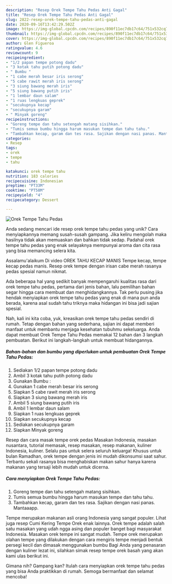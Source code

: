 ```yaml
---
description: "Resep Orek Tempe Tahu Pedas Anti Gagal"
title: "Resep Orek Tempe Tahu Pedas Anti Gagal"
slug: 2822-resep-orek-tempe-tahu-pedas-anti-gagal
date: 2020-09-16T13:42:29.502Z
image: https://img-global.cpcdn.com/recipes/890f11ec7db17c64/751x532cq70/orek-tempe-tahu-pedas-foto-resep-utama.jpg
thumbnail: https://img-global.cpcdn.com/recipes/890f11ec7db17c64/751x532cq70/orek-tempe-tahu-pedas-foto-resep-utama.jpg
cover: https://img-global.cpcdn.com/recipes/890f11ec7db17c64/751x532cq70/orek-tempe-tahu-pedas-foto-resep-utama.jpg
author: Glen Figueroa
ratingvalue: 4.6
reviewcount: 9
recipeingredient:
- "1/2 papan tempe potong dadu"
- "3 kotak tahu putih potong dadu"
- " Bumbu "
- "1 cabe merah besar iris serong"
- "5 cabe rawit merah iris serong"
- "3 siung bawang merah iris"
- "5 siung bawang putih iris"
- "1 lembar daun salam"
- "1 ruas lengkuas geprek"
- "secukupnya kecap"
- "secukupnya garam"
- " Minyak goreng"
recipeinstructions:
- "Goreng tempe dan tahu setengah matang sisihkan."
- "Tumis semua bumbu hingga harum masukan tempe dan tahu tahu."
- "Tambahkan kecap, garam dan tes rasa. Sajikan dengan nasi panas. Mantaaapp."
categories:
- Resep
tags:
- orek
- tempe
- tahu

katakunci: orek tempe tahu 
nutrition: 183 calories
recipecuisine: Indonesian
preptime: "PT33M"
cooktime: "PT58M"
recipeyield: "4"
recipecategory: Dessert

---
```



![Orek Tempe Tahu Pedas](https://img-global.cpcdn.com/recipes/890f11ec7db17c64/751x532cq70/orek-tempe-tahu-pedas-foto-resep-utama.jpg)

Anda sedang mencari ide resep orek tempe tahu pedas yang unik? Cara menyiapkannya memang susah-susah gampang. Jika keliru mengolah maka hasilnya tidak akan memuaskan dan bahkan tidak sedap. Padahal orek tempe tahu pedas yang enak selayaknya mempunyai aroma dan cita rasa yang bisa memancing selera kita.

Assalamu&#39;alaikum Di video OREK TAHU KECAP MANIS Tempe kecap, tempe kecap pedas manis. Resep orek tempe dengan irisan cabe merah rasanya pedas spesial namun nikmat.

Ada beberapa hal yang sedikit banyak mempengaruhi kualitas rasa dari orek tempe tahu pedas, pertama dari jenis bahan, lalu pemilihan bahan segar hingga cara membuat dan menghidangkannya. Tak perlu pusing jika hendak menyiapkan orek tempe tahu pedas yang enak di mana pun anda berada, karena asal sudah tahu triknya maka hidangan ini bisa jadi sajian spesial.


Nah, kali ini kita coba, yuk, kreasikan orek tempe tahu pedas sendiri di rumah. Tetap dengan bahan yang sederhana, sajian ini dapat memberi manfaat untuk membantu menjaga kesehatan tubuhmu sekeluarga. Anda dapat membuat Orek Tempe Tahu Pedas memakai 12 bahan dan 3 langkah pembuatan. Berikut ini langkah-langkah untuk membuat hidangannya.

<!--inarticleads1-->

##### Bahan-bahan dan bumbu yang diperlukan untuk pembuatan Orek Tempe Tahu Pedas:

1. Sediakan 1/2 papan tempe potong dadu
1. Ambil 3 kotak tahu putih potong dadu
1. Gunakan  Bumbu :
1. Gunakan 1 cabe merah besar iris serong
1. Siapkan 5 cabe rawit merah iris serong
1. Siapkan 3 siung bawang merah iris
1. Ambil 5 siung bawang putih iris
1. Ambil 1 lembar daun salam
1. Siapkan 1 ruas lengkuas geprek
1. Siapkan secukupnya kecap
1. Sediakan secukupnya garam
1. Siapkan  Minyak goreng


Resep dan cara masak tempe orek pedas Masakan Indonesia, masakan nusantara, tutorial memasak, resep masakan, resep makanan, kuliner Indonesia, kuliner. Selalu pas untuk selera seluruh keluarga! Khusus untuk bulan Ramadhan, orek tempe dengan jenis ini mudah dikonsumsi saat sahur. Terbantu sekali rasanya bisa menghabiskan makan sahur hanya karena makanan yang tersaji lebih mudah untuk dicerna. 

<!--inarticleads2-->

##### Cara menyiapkan Orek Tempe Tahu Pedas:

1. Goreng tempe dan tahu setengah matang sisihkan.
1. Tumis semua bumbu hingga harum masukan tempe dan tahu tahu.
1. Tambahkan kecap, garam dan tes rasa. Sajikan dengan nasi panas. Mantaaapp.


Tempe merupakan makanan asli orang Indonesia yang sangat populer. Lihat juga resep Cumi Kering Tempe Orek enak lainnya. Orek tempe adalah salah satu masakan yang udah ngga asing dan populer banget bagi masyarakat Indonesia. Masakan orek tempe ini sangat mudah. Tempe orek merupakan olahan tempe yang dilakukan dengan cara mengiris tempe menjadi bentuk persegi kecil dan dimasak menggunakan bumbu Bagi Anda yang penasaran dengan kuliner lezat ini, silahkan simak resep tempe orek basah yang akan kami ulas berikut ini. 

Gimana nih? Gampang kan? Itulah cara menyiapkan orek tempe tahu pedas yang bisa Anda praktikkan di rumah. Semoga bermanfaat dan selamat mencoba!

